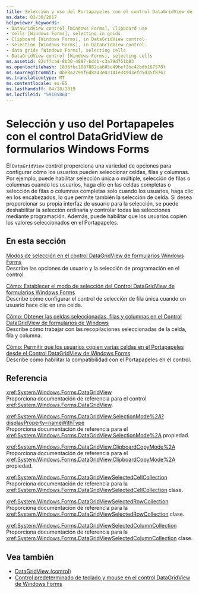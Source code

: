```yaml
---
title: Selección y uso del Portapapeles con el control DataGridView de formularios Windows Forms
ms.date: 03/30/2017
helpviewer_keywords:
- DataGridView control [Windows Forms], Clipboard use
- cells [Windows Forms], selecting in grids
- Clipboard [Windows Forms], in DataGridView control
- selection [Windows Forms], in DataGridView control
- data grids [Windows Forms], selecting cells
- DataGridView control [Windows Forms], selecting cells
ms.assetid: 82cffcad-8b30-4897-bddb-c3a79d751b83
ms.openlocfilehash: 1836fbc1887082ca685c49bef2bc42bdb167578f
ms.sourcegitcommit: 0be8a279af6d8a43e03141e349d3efd5d35f8767
ms.translationtype: MT
ms.contentlocale: es-ES
ms.lasthandoff: 04/18/2019
ms.locfileid: "59105864"
---
```

# <a name="selection-and-clipboard-use-with-the-windows-forms-datagridview-control"></a>Selección y uso del Portapapeles con el control DataGridView de formularios Windows Forms
El `DataGridView` control proporciona una variedad de opciones para configurar cómo los usuarios pueden seleccionar celdas, filas y columnas. Por ejemplo, puede habilitar selección única o múltiple, selección de filas o columnas cuando los usuarios, haga clic en las celdas completas o selección de filas o columnas completas solo cuando los usuarios, haga clic en los encabezados, lo que permite también la selección de celda. Si desea proporcionar su propia interfaz de usuario para la selección, se puede deshabilitar la selección ordinaria y controlar todas las selecciones mediante programación. Además, puede habilitar que los usuarios copien los valores seleccionados en el Portapapeles.  
  
## <a name="in-this-section"></a>En esta sección  
 [Modos de selección en el control DataGridView de formularios Windows Forms](selection-modes-in-the-windows-forms-datagridview-control.md)  
 Describe las opciones de usuario y la selección de programación en el control.  
  
 [Cómo: Establecer el modo de selección del Control DataGridView de formularios Windows Forms](how-to-set-the-selection-mode-of-the-windows-forms-datagridview-control.md)  
 Describe cómo configurar el control de selección de fila única cuando un usuario hace clic en una celda.  
  
 [Cómo: Obtener las celdas seleccionadas, filas y columnas en el Control DataGridView de formularios de Windows](selected-cells-rows-and-columns-datagridview.md)  
 Describe cómo trabajar con las recopilaciones seleccionadas de la celda, fila y columna.  
  
 [Cómo: Permitir que los usuarios copien varias celdas en el Portapapeles desde el Control DataGridView de Windows Forms](enable-users-to-copy-multiple-cells-to-the-clipboard-datagridview.md)  
 Describe cómo habilitar la compatibilidad con el Portapapeles en el control.  
  
## <a name="reference"></a>Referencia  
 <xref:System.Windows.Forms.DataGridView>  
 Proporciona documentación de referencia para el control <xref:System.Windows.Forms.DataGridView>.  
  
 <xref:System.Windows.Forms.DataGridView.SelectionMode%2A?displayProperty=nameWithType>  
 Proporciona documentación de referencia para el <xref:System.Windows.Forms.DataGridView.SelectionMode%2A> propiedad.  
  
 <xref:System.Windows.Forms.DataGridView.ClipboardCopyMode%2A>  
 Proporciona documentación de referencia para el <xref:System.Windows.Forms.DataGridView.ClipboardCopyMode%2A> propiedad.  
  
 <xref:System.Windows.Forms.DataGridViewSelectedCellCollection>  
 Proporciona documentación de referencia para la <xref:System.Windows.Forms.DataGridViewSelectedCellCollection> clase.  
  
 <xref:System.Windows.Forms.DataGridViewSelectedRowCollection>  
 Proporciona documentación de referencia para la <xref:System.Windows.Forms.DataGridViewSelectedRowCollection> clase.  
  
 <xref:System.Windows.Forms.DataGridViewSelectedColumnCollection>  
 Proporciona documentación de referencia para la <xref:System.Windows.Forms.DataGridViewSelectedColumnCollection> clase.  
  
## <a name="see-also"></a>Vea también

- [DataGridView (control)](datagridview-control-windows-forms.md)
- [Control predeterminado de teclado y mouse en el control DataGridView de Windows Forms](default-keyboard-and-mouse-handling-in-the-windows-forms-datagridview-control.md)
